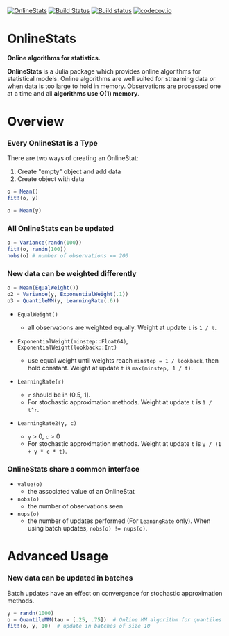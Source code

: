 [![OnlineStats](http://pkg.julialang.org/badges/OnlineStats_0.4.svg)](http://pkg.julialang.org/?pkg=OnlineStats&ver=0.4)
[![Build Status](https://travis-ci.org/joshday/OnlineStats.jl.svg)](https://travis-ci.org/joshday/OnlineStats.jl)
[![Build status](https://ci.appveyor.com/api/projects/status/x2t1ey2sgbmow1a4/branch/master?svg=true)](https://ci.appveyor.com/project/joshday/onlinestats-jl/branch/master)
[![codecov.io](http://codecov.io/github/joshday/OnlineStats.jl/coverage.svg?branch=josh)](http://codecov.io/github/joshday/OnlineStats.jl?branch=josh)


# OnlineStats

**Online algorithms for statistics.**

**OnlineStats** is a Julia package which provides online algorithms for statistical models.  Online algorithms are well suited for streaming data or when data is too large to hold in memory.  Observations are processed one at a time and all **algorithms use O(1) memory**.


# Overview

### Every OnlineStat is a Type

There are two ways of creating an OnlineStat:

1. Create "empty" object and add data
1. Create object with data

```julia
o = Mean()
fit!(o, y)

o = Mean(y)
```

### All OnlineStats can be updated

```julia
o = Variance(randn(100))
fit!(o, randn(100))
nobs(o) # number of observations == 200
```

### New data can be weighted differently

```julia
o = Mean(EqualWeight())
o2 = Variance(y, ExponentialWeight(.1))
o3 = QuantileMM(y, LearningRate(.6))
```

- `EqualWeight()`
    - all observations are weighted equally.  Weight at update `t` is `1 / t`.

- `ExponentialWeight(minstep::Float64)`, `ExponentialWeight(lookback::Int)`
    - use equal weight until weights reach `minstep = 1 / lookback`, then hold constant.  Weight at update `t` is `max(minstep, 1 / t)`.

- `LearningRate(r)`
    - `r` should be in (0.5, 1].
    - For stochastic approximation methods.  Weight at update `t` is `1 / t^r`.

- `LearningRate2(γ, c)`
    - `γ` > 0, `c` > 0
    - For stochastic approximation methods.  Weight at update `t` is `γ / (1 + γ * c * t)`.


### OnlineStats share a common interface

- `value(o)`
    - the associated value of an OnlineStat
- `nobs(o)`
    - the number of observations seen
- `nups(o)`
    - the number of updates performed (For `LeaningRate` only).  When using batch updates, `nobs(o) != nups(o)`.



# Advanced Usage

### New data can be updated in batches

Batch updates have an effect on convergence for stochastic approximation methods.
```julia
y = randn(1000)
o = QuantileMM(tau = [.25, .75])  # Online MM algorithm for quantiles
fit!(o, y, 10)  # update in batches of size 10
```
